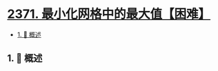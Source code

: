# [2371. 最小化网格中的最大值【困难】](https://github.com/Tdahuyou/TNotes.leetcode/tree/main/notes/2371.%20%E6%9C%80%E5%B0%8F%E5%8C%96%E7%BD%91%E6%A0%BC%E4%B8%AD%E7%9A%84%E6%9C%80%E5%A4%A7%E5%80%BC%E3%80%90%E5%9B%B0%E9%9A%BE%E3%80%91)

<!-- region:toc -->

- [1. 📝 概述](#1--概述)

<!-- endregion:toc -->

## 1. 📝 概述
